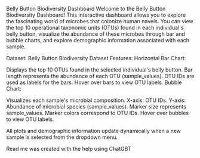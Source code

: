 
Belly Button Biodiversity Dashboard
Welcome to the Belly Button Biodiversity Dashboard! This interactive dashboard allows you to explore the fascinating world of microbes that colonize human navels. You can view the top 10 operational taxonomic units (OTUs) found in each individual's belly button, visualize the abundance of these microbes through bar and bubble charts, and explore demographic information associated with each sample.

Dataset: Belly Button Biodiversity Dataset
Features:
Horizontal Bar Chart:

Displays the top 10 OTUs found in the selected individual's belly button.
Bar length represents the abundance of each OTU (sample_values).
OTU IDs are used as labels for the bars.
Hover over bars to view OTU labels.
Bubble Chart:

Visualizes each sample's microbial composition.
X-axis: OTU IDs.
Y-axis: Abundance of microbial species (sample_values).
Marker size represents sample_values.
Marker colors correspond to OTU IDs.
Hover over bubbles to view OTU labels.


All plots and demographic information update dynamically when a new sample is selected from the dropdown menu.


Read me was created with the help using ChatGBT
